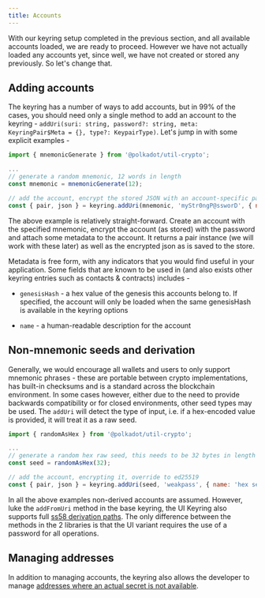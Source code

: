 ```yaml
---
title: Accounts
---
```


With our keyring setup completed in the previous section, and all available accounts loaded, we are ready to proceed. However we have not actually loaded any accounts yet, since well, we have not created or stored any previously. So let's change that.


## Adding accounts

The keyring has a number of ways to add accounts, but in 99% of the cases, you should need only a single method to add an account to the keyring - `addUri(suri: string, password?: string, meta: KeyringPair$Meta = {}, type?: KeypairType)`. Let's jump in with some explicit examples -

```js
import { mnemonicGenerate } from '@polkadot/util-crypto';

...
// generate a random mnemonic, 12 words in length
const mnemonic = mnemonicGenerate(12);

// add the account, encrypt the stored JSON with an account-specific password
const { pair, json } = keyring.addUri(mnemonic, 'myStr0ngP@ssworD', { name: 'mnemonic acc' });
```

The above example is relatively straight-forward. Create an account with the specified mnemonic, encrypt the account (as stored) with the password and attach some metadata to the account. It returns a pair instance (we will work with these later) as well as the encrypted json as is saved to the store.

Metadata is free form, with any indicators that you would find useful in your application. Some fields that are known to be used in (and also exists other keyring entries such as contacts & contracts) includes -

- `genesisHash` - a hex value of the genesis this accounts belong to. If specified, the account will only be loaded when the same genesisHash is available in the keyring options

- `name` - a human-readable description for the account


## Non-mnemonic seeds and derivation

Generally, we would encourage all wallets and users to only support mnemonic phrases - these are portable between crypto implementations, has built-in checksums and is a standard across the blockchain environment. In some cases however, either due to the need to provide backwards compatibility or for closed environments, other seed types may be used. The `addUri` will detect the type of input, i.e. if a hex-encoded value is provided, it will treat it as a raw seed.

```js
import { randomAsHex } from '@polkadot/util-crypto';

...
// generate a random hex raw seed, this needs to be 32 bytes in length
const seed = randomAsHex(32);

// add the account, encrypting it, override to ed25519
const { pair, json } = keyring.addUri(seed, 'weakpass', { name: 'hex seed acc' }, 'ed25519');
```

In all the above examples non-derived accounts are assumed. However, luke the `addFromUri` method in the base keyring, the UI Keyring also supports full [ss58 derivation paths](../../keyring/start/ss58.md). The only difference between the methods in the 2 libraries is that the UI variant requires the use of a password for all operations.


## Managing addresses

In addition to managing accounts, the keyring also allows the developer to manage [addresses where an actual secret is not available](addresses.md).

